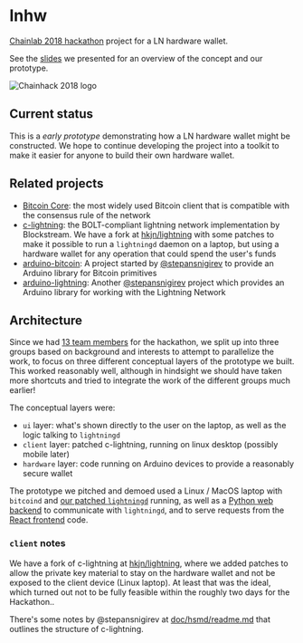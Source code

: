 # lnhw

[Chainlab 2018 hackathon](https://blockchain-hackathon.com/) project for a LN hardware wallet.

See the [slides](https://docs.google.com/presentation/d/1auMkeH4-uBJjnyafRW3F2P4WcIsboGVw0LqeNuW-iIM/) we presented
for an overview of the concept and our prototype.

![Chainhack 2018 logo](https://blockchain-hackathon.com/assets/img/logo_hack_600.png)

## Current status

This is a *early prototype* demonstrating how a LN hardware wallet might be constructed. We hope to continue
developing the project into a toolkit to make it easier for anyone to build their own hardware wallet.

## Related projects

- [Bitcoin Core](https://github.com/bitcoin/bitcoin): the most widely used Bitcoin client that is
  compatible with the consensus rule of the network
- [c-lightning](https://github.com/elementsproject/lightning): the BOLT-compliant lightning network
  implementation by Blockstream. We have a fork at [hkjn/lightning](https://github.com/hkjn/lightning)
  with some patches to make it possible to run a `lightningd` daemon on a laptop, but using a hardware
  wallet for any operation that could spend the user's funds
- [arduino-bitcoin](https://github.com/arduino-bitcoin/arduino-bitcoin): A project started by
  [@stepansnigirev](https://github.com/stepansnigirev) to provide an Arduino library for Bitcoin
  primitives
- [arduino-lightning](https://github.com/arduino-bitcoin/arduino-lightning): Another
  [@stepansnigirev](https://github.com/stepansnigirev) project which provides an Arduino library for
  working with the Lightning Network

## Architecture

Since we had [13 team members](doc/team.md) for the hackathon, we split up into three groups based on
background and interests to attempt to parallelize the work, to focus on three different conceptual
layers of the prototype we built. This worked reasonably well, although in hindsight we should have
taken more shortcuts and tried to integrate the work of the different groups much earlier!

The conceptual layers were:
- `ui` layer: what's shown directly to the user on the laptop, as well as the logic talking to `lightningd`
- `client` layer: patched c-lightning, running on linux desktop (possibly mobile later)
- `hardware` layer: code running on Arduino devices to provide a reasonably secure wallet

The prototype we pitched and demoed used a Linux / MacOS laptop with `bitcoind` and
[our patched `lightningd`](https://github.com/hkjn/lightning) running, as well as a
[Python web backend](rpc/) to communicate with `lightningd`, and to serve requests
from the [React frontend](ui/) code.

### `client` notes

We have a fork of c-lightning at [hkjn/lightning](https://github.com/hkjn/lightning), where we
added patches to allow the private key material to stay on the hardware wallet and not
be exposed to the client device (Linux laptop). At least that was the ideal, which
turned out not to be fully feasible within the roughly two days for the Hackathon..

There's some notes by @stepansnigirev at [doc/hsmd/readme.md](doc/hsmd/readme.md) that outlines
the structure of c-lightning.
